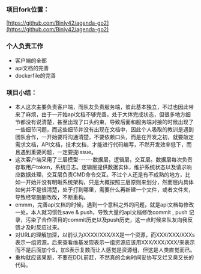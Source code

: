 ###  项目fork位置：

[https://github.com/Binly42/agenda-go2](https://github.com/Binly42/agenda-go2)



### 个人负责工作

+ 客户端的全部
+ api文档的完善
+ dockerfile的完善

### 项目小结：

+ 本人这次主要负责客户端，而队友负责服务端，彼此基本独立，不过也因此带来了麻烦，由于一开始api文档不够完善，处于大体完成状态，但很多地方细节都没有说清楚，甚至出现了口头约束，导致后面和服务端对接的时候出现了一些细节问题，而这些细节并没有出现在文档中，因此个人吸取的教训是遇到团队合作，一开始要将沟通清楚，不要依赖口头，而是在开发之初，就要敲定需求文档，API文档，技术文档，才能进行代码编写，不然开发效率低下，而且遇到重要问题，一定要提issue。
+ 这次客户端采用了三层模型------数据层，逻辑层，交互层。数据层每次负责存取用户token，系统日志。逻辑层提供数据实体，维护系统状态以及请求响应数据处理，交互层负责CMD命令交互。不过个人还是有不成熟的地方，比如一开始并没有明晰系统架构，只是大概按照三层原则来划分，然而层内具体如何并不是很清楚，处于打到哪里，需要什么再新建一个文件，或者文件夹，导致经常删删改改，不断重构。
+ emmm，完善api文档的时候，遇到一个意料之外的问题，就是api文档每修改一处，本人就习惯性save & push，导致大量的api文档修改commit , push 记录，污染了合作项目的commit历史以及push历史，这一点时候来队友向我反馈才及时反应过来。
+ 对URL的理解加深，以前认为XXXX/XXX/XX是一个资源，而XXX/XXX/XXXs表示一组资源，后来查看维基发现表示一组资源应该用XXX/XXX/XXX/来表示而不是后面加个S，加S表示复数而让人感觉是资源组，但这是人类直觉而已。
+ 重构就应该果断，不要在DDL前赶，不然真的会向时间妥协写又烂又臭又长的代码。



